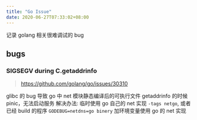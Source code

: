```yaml
---
title: "Go Issue"
date: 2020-06-27T07:33:02+08:00
---
```


记录 golang 相关很难调试的 bug

<!--more-->

## bugs

### SIGSEGV during C.getaddrinfo

> https://github.com/golang/go/issues/30310

glibc 的 bug 导致 go 中 net 模块静态编译后的可执行文件 getaddrinfo 的时候 pinic，无法启动服务
解决办法: 临时使用 go 自己的 net 实现 `-tags netgo`, 或者 已经 build 的程序 `GODEBUG=netdns=go binery` 加环境变量使用 go 的 net 实现
